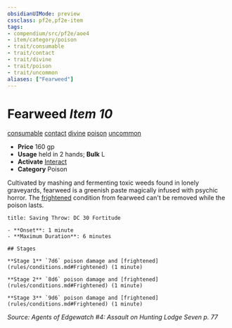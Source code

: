 ```yaml
---
obsidianUIMode: preview
cssclass: pf2e,pf2e-item
tags:
- compendium/src/pf2e/aoe4
- item/category/poison
- trait/consumable
- trait/contact
- trait/divine
- trait/poison
- trait/uncommon
aliases: ["Fearweed"]
---
```

# Fearweed *Item 10*  
[consumable](rules/traits/consumable.md)  [contact](rules/traits/contact.md)  [divine](rules/traits/divine.md)  [poison](rules/traits/poison.md)  [uncommon](rules/traits/uncommon.md)  

- **Price** 160 gp
- **Usage** held in 2 hands; **Bulk** L
- **Activate** [Interact](rules/actions/interact.md)
- **Category** Poison

Cultivated by mashing and fermenting toxic weeds found in lonely graveyards, fearweed is a greenish paste magically infused with psychic horror. The [frightened](rules/conditions.md#Frightened) condition from fearweed can't be removed while the poison lasts.

```ad-inline-affliction
title: Saving Throw: DC 30 Fortitude

- **Onset**: 1 minute
- **Maximum Duration**: 6 minutes

## Stages

**Stage 1** `7d6` poison damage and [frightened](rules/conditions.md#Frightened) (1 minute)

**Stage 2** `8d6` poison damage and [frightened](rules/conditions.md#Frightened) (1 minute)

**Stage 3** `9d6` poison damage and [frightened](rules/conditions.md#Frightened) (1 minute)
```

*Source: Agents of Edgewatch #4: Assault on Hunting Lodge Seven p. 77*